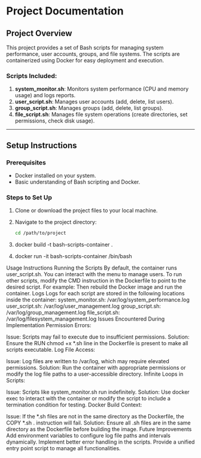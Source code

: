 # Project Documentation

## Project Overview
This project provides a set of Bash scripts for managing system performance, user accounts, groups, and file systems. The scripts are containerized using Docker for easy deployment and execution.

### Scripts Included:
1. **system_monitor.sh**: Monitors system performance (CPU and memory usage) and logs reports.
2. **user_script.sh**: Manages user accounts (add, delete, list users).
3. **group_script.sh**: Manages groups (add, delete, list groups).
4. **file_script.sh**: Manages file system operations (create directories, set permissions, check disk usage).

---

## Setup Instructions

### Prerequisites
- Docker installed on your system.
- Basic understanding of Bash scripting and Docker.

### Steps to Set Up
1. Clone or download the project files to your local machine.
2. Navigate to the project directory:
   ```sh
   cd /path/to/project
   
   
3. docker build -t bash-scripts-container .

4. docker run -it bash-scripts-container /bin/bash

Usage Instructions
Running the Scripts
By default, the container runs user_script.sh. You can interact with the menu to manage users.
To run other scripts, modify the CMD instruction in the Dockerfile to point to the desired script. For example:
Then rebuild the Docker image and run the container.
Logs
Logs for each script are stored in the following locations inside the container:
system_monitor.sh: /var/log/system_performance.log
user_script.sh: /var/log/user_management.log
group_script.sh: /var/log/group_management.log
file_script.sh: /var/log/filesystem_management.log
Issues Encountered During Implementation
Permission Errors:

Issue: Scripts may fail to execute due to insufficient permissions.
Solution: Ensure the RUN chmod +x *.sh line in the Dockerfile is present to make all scripts executable.
Log File Access:

Issue: Log files are written to /var/log, which may require elevated permissions.
Solution: Run the container with appropriate permissions or modify the log file paths to a user-accessible directory.
Infinite Loops in Scripts:

Issue: Scripts like system_monitor.sh run indefinitely.
Solution: Use docker exec to interact with the container or modify the script to include a termination condition for testing.
Docker Build Context:

Issue: If the *.sh files are not in the same directory as the Dockerfile, the COPY *.sh . instruction will fail.
Solution: Ensure all .sh files are in the same directory as the Dockerfile before building the image.
Future Improvements
Add environment variables to configure log file paths and intervals dynamically.
Implement better error handling in the scripts.
Provide a unified entry point script to manage all functionalities.
